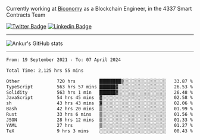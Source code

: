 Currently working at [Biconomy](https://biconomy.io/) as a Blockchain Engineer, in the 4337 Smart Contracts Team

 [![Twitter Badge](https://img.shields.io/badge/-@ankurdubey521-1ca0f1?style=flat-square&labelColor=1ca0f1&logo=twitter&logoColor=white&link=https://twitter.com/ankurdubey521)](https://twitter.com/ankurdubey521) [![Linkedin Badge](https://img.shields.io/badge/-ankurdubey521-blue?style=flat-square&logo=Linkedin&logoColor=white&link=https://www.linkedin.com/in/ankurdubey521/)](https://www.linkedin.com/in/ankurdubey521/)

<hr/>

![Ankur's GitHub stats](https://github-readme-stats.vercel.app/api?username=ankurdubey521&count_private=true&theme=radical)

<hr/>

<!--START_SECTION:waka-->

```txt
From: 19 September 2021 - To: 07 April 2024

Total Time: 2,125 hrs 55 mins

Other              720 hrs         ████████▒░░░░░░░░░░░░░░░░   33.87 %
TypeScript         563 hrs 57 mins ██████▓░░░░░░░░░░░░░░░░░░   26.53 %
Solidity           563 hrs 1 min   ██████▓░░░░░░░░░░░░░░░░░░   26.48 %
JavaScript         54 hrs 45 mins  ▓░░░░░░░░░░░░░░░░░░░░░░░░   02.58 %
sh                 43 hrs 43 mins  ▓░░░░░░░░░░░░░░░░░░░░░░░░   02.06 %
Bash               42 hrs 20 mins  ▒░░░░░░░░░░░░░░░░░░░░░░░░   01.99 %
Rust               33 hrs 6 mins   ▒░░░░░░░░░░░░░░░░░░░░░░░░   01.56 %
JSON               28 hrs 12 mins  ▒░░░░░░░░░░░░░░░░░░░░░░░░   01.33 %
YAML               27 hrs          ▒░░░░░░░░░░░░░░░░░░░░░░░░   01.27 %
TeX                9 hrs 3 mins    ░░░░░░░░░░░░░░░░░░░░░░░░░   00.43 %
```

<!--END_SECTION:waka-->
